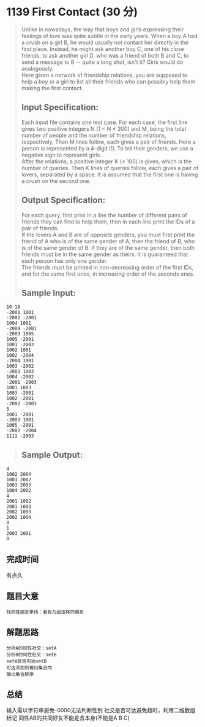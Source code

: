 # 1139 First Contact (30 分)  
> Unlike in nowadays, the way that boys and girls expressing their feelings of love was quite subtle in the early years. When a boy A had a crush on a girl B, he would usually not contact her directly in the first place. Instead, he might ask another boy C, one of his close friends, to ask another girl D, who was a friend of both B and C, to send a message to B -- quite a long shot, isn't it? Girls would do analogously.  
> Here given a network of friendship relations, you are supposed to help a boy or a girl to list all their friends who can possibly help them making the first contact.  
> ## Input Specification:  
> Each input file contains one test case. For each case, the first line gives two positive integers N (1 < N ≤ 300) and M, being the total number of people and the number of friendship relations, respectively. Then M lines follow, each gives a pair of friends. Here a person is represented by a 4-digit ID. To tell their genders, we use a negative sign to represent girls.  
> After the relations, a positive integer K (≤ 100) is given, which is the number of queries. Then K lines of queries follow, each gives a pair of lovers, separated by a space. It is assumed that the first one is having a crush on the second one.  
> ## Output Specification:  
> For each query, first print in a line the number of different pairs of friends they can find to help them, then in each line print the IDs of a pair of friends.  
> If the lovers A and B are of opposite genders, you must first print the friend of A who is of the same gender of A, then the friend of B, who is of the same gender of B. If they are of the same gender, then both friends must be in the same gender as theirs. It is guaranteed that each person has only one gender.  
> The friends must be printed in non-decreasing order of the first IDs, and for the same first ones, in increasing order of the seconds ones.  
> ## Sample Input:
```
10 18
-2001 1001
-2002 -2001
1004 1001
-2004 -2001
-2003 1005
1005 -2001
1001 -2003
1002 1001
1002 -2004
-2004 1001
1003 -2002
-2003 1003
1004 -2002
-2001 -2003
1001 1003
1003 -2001
1002 -2001
-2002 -2003
5
1001 -2001
-2003 1001
1005 -2001
-2002 -2004
1111 -2003
```
> ## Sample Output:
```
4
1002 2004
1003 2002
1003 2003
1004 2002
4
2001 1002
2001 1003
2002 1003
2002 1004
0
1
2003 2001
0
```
## 完成时间
有点久
## 题目大意
```
找同性朋友牵线：看有几组这样的朋友
```
## 解题思路
```
分析A的同性社交：setA
分析B的同性社交：setB
setA是否可达setB
可达添加到输出集合内
输出集合排序
```
## 总结
输入需以字符串避免-0000无法判断性别
社交是否可达避免超时，利用二维数组标记
同性AB的共同好友不能是含本身(不能是A B C)